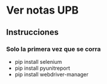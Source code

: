 # Ver notas UPB

## Instrucciones

### Solo la primera vez que se corra

- pip install selenium
- pip install pyunitreport
- pip install webdriver-manager

